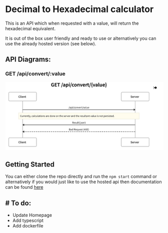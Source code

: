 # Decimal to Hexadecimal calculator

This is an API which when requested with a value, will return the hexadecimal equivalent.

It is out of the box user friendly and ready to use or alternatively you can use the already hosted version (see below).

## API Diagrams:

### GET /api/convert/:value

![](diagrams/getConvertedValue.png)

## Getting Started

You can either clone the repo directly and run the `npm start` command or alternatively if you would just like to use the hosted api then documentation can be found [here](https://decimal-to-hexadecimal.herokuapp.com/api-docs/api-docs)

## # To do:

- Update Homepage
- Add typescript
- Add dockerfile
